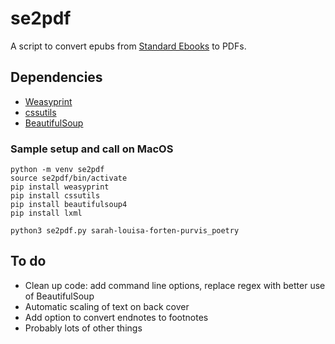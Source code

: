 # se2pdf

A script to convert epubs from [Standard Ebooks](https://standardebooks.org) to PDFs.

## Dependencies
- [Weasyprint](https://weasyprint.org)
- [cssutils](https://pypi.org/project/cssutils/)
- [BeautifulSoup](https://www.crummy.com/software/BeautifulSoup/bs4/doc/)

### Sample setup and call on MacOS

```
python -m venv se2pdf
source se2pdf/bin/activate
pip install weasyprint
pip install cssutils
pip install beautifulsoup4
pip install lxml

python3 se2pdf.py sarah-louisa-forten-purvis_poetry
```

## To do
- Clean up code: add command line options, replace regex with better use of BeautifulSoup
- Automatic scaling of text on back cover
- Add option to convert endnotes to footnotes
- Probably lots of other things
